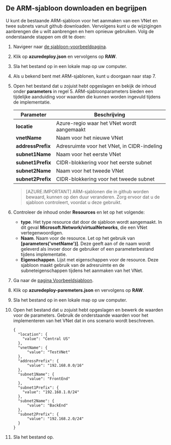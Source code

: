 ## De ARM-sjabloon downloaden en begrijpen

U kunt de bestaande ARM-sjabloon voor het aanmaken van een VNet en twee subnets vanuit github downloaden. Vervolgens kunt u de wijzigingen aanbrengen die u wilt aanbrengen en hem opnieuw gebruiken. Volg de onderstaande stappen om dit te doen:

1. Navigeer naar [de sjabloon-voorbeeldpagina](https://github.com/Azure/azure-quickstart-templates/tree/master/101-vnet-two-subnets).
2. Klik op **azuredeploy.json** en vervolgens op **RAW**.
3. Sla het bestand op in een lokale map op uw computer.
4. Als u bekend bent met ARM-sjablonen, kunt u doorgaan naar stap 7.
5. Open het bestand dat u zojuist hebt opgeslagen en bekijk de inhoud onder **parameters** in regel 5. ARM-sjabloonparameters bieden een tijdelijke aanduiding voor waarden die kunnen worden ingevuld tijdens de implementatie.

    | Parameter | Beschrijving |
    |---|---|
    | **locatie** | Azure-regio waar het VNet wordt aangemaakt |
    | **vnetName** | Naam voor het nieuwe VNet |
    | **addressPrefix** | Adresruimte voor het VNet, in CIDR-indeling |
    | **subnet1Name** | Naam voor het eerste VNet |
    | **subnet1Prefix** | CIDR-blokkering voor het eerste subnet |
    | **subnet2Name** | Naam voor het tweede VNet |
    | **subnet2Prefix** | CIDR-blokkering voor het tweede subnet |

    >[AZURE.IMPORTANT] ARM-sjablonen die in github worden bewaard, kunnen op den duur veranderen. Zorg ervoor dat u de sjabloon controleert, voordat u deze gebruikt.
    
6. Controleer de inhoud onder **Resources** en let op het volgende:

    - **type**. Het type resource dat door de sjabloon wordt aangemaakt. In dit geval **Microsoft.Network/virtualNetworks**, die een VNet vertegenwoordigen.
    - **Naam**. Naam voor de resource. Let op het gebruik van **[parameters('vnetName')]**. Deze geeft aan of de naam wordt geleverd als invoer door de gebruiker of een parameterbestand tijdens implementatie.
    - **Eigenschappen**. Lijst met eigenschappen voor de resource. Deze sjabloon maakt gebruik van de adresruimte en de subneteigenschappen tijdens het aanmaken van het VNet.

7. Ga naar de [pagina Voorbeeldsjabloon](https://github.com/Azure/azure-quickstart-templates/tree/master/101-vnet-two-subnets).
8. Klik op **azuredeploy-paremeters.json** en vervolgens op **RAW**.
9. Sla het bestand op in een lokale map op uw computer.
10. Open het bestand dat u zojuist hebt opgeslagen en bewerk de waarden voor de parameters. Gebruik de onderstaande waarden voor het implementeren van het VNet dat in ons scenario wordt beschreven.

        {
          "location": {
            "value": "Central US"
          },
          "vnetName": {
              "value": "TestVNet"
          },
          "addressPrefix": {
              "value": "192.168.0.0/16"
          },
          "subnet1Name": {
              "value": "FrontEnd"
          },
          "subnet1Prefix": {
            "value": "192.168.1.0/24"
          },
          "subnet2Name": {
              "value": "BackEnd"
          },
          "subnet2Prefix": {
              "value": "192.168.2.0/24"
          }
        }

11. Sla het bestand op.
  

<!--HONumber=Sep16_HO3-->


